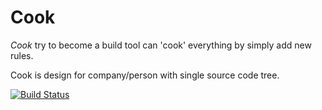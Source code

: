 # Cook

*Cook* try to become a build tool can 'cook' everything by simply add new rules.

Cook is design for company/person with single source code tree.

[![Build Status](https://secure.travis-ci.org/timgreen/cook.png)](http://travis-ci.org/timgreen/cook)
